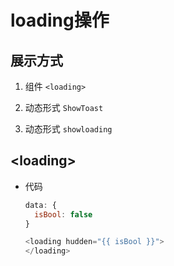 # loading操作

## 展示方式

1. 组件 `<loading>`

2. 动态形式 `ShowToast`

3. 动态形式 `showloading`

## \<loading>

- 代码

    ```js
    data: {
      isBool: false
    }
    ```

    ```js
    <loading hudden="{{ isBool }}">
    </loading>
    ```
